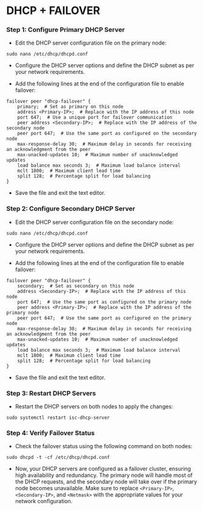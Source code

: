 # DHCP + FAILOVER

### Step 1: Configure Primary DHCP Server

- Edit the DHCP server configuration file on the primary node:

```
sudo nano /etc/dhcp/dhcpd.conf
```

- Configure the DHCP server options and define the DHCP subnet as per your network requirements.

- Add the following lines at the end of the configuration file to enable failover:

```
failover peer "dhcp-failover" {
    primary;  # Set as primary on this node
    address <Primary-IP>;  # Replace with the IP address of this node
    port 647;  # Use a unique port for failover communication
    peer address <Secondary-IP>;  # Replace with the IP address of the secondary node
    peer port 647;  # Use the same port as configured on the secondary node
    max-response-delay 30;  # Maximum delay in seconds for receiving an acknowledgment from the peer
    max-unacked-updates 10;  # Maximum number of unacknowledged updates
    load balance max seconds 3;  # Maximum load balance interval
    mclt 1800;  # Maximum client lead time
    split 128;  # Percentage split for load balancing
}
```

- Save the file and exit the text editor.

### Step 2: Configure Secondary DHCP Server

- Edit the DHCP server configuration file on the secondary node:

```
sudo nano /etc/dhcp/dhcpd.conf
```

- Configure the DHCP server options and define the DHCP subnet as per your network requirements.

- Add the following lines at the end of the configuration file to enable failover:

```
failover peer "dhcp-failover" {
    secondary;  # Set as secondary on this node
    address <Secondary-IP>;  # Replace with the IP address of this node
    port 647;  # Use the same port as configured on the primary node
    peer address <Primary-IP>;  # Replace with the IP address of the primary node
    peer port 647;  # Use the same port as configured on the primary node
    max-response-delay 30;  # Maximum delay in seconds for receiving an acknowledgment from the peer
    max-unacked-updates 10;  # Maximum number of unacknowledged updates
    load balance max seconds 3;  # Maximum load balance interval
    mclt 1800;  # Maximum client lead time
    split 128;  # Percentage split for load balancing
}
```

- Save the file and exit the text editor.

### Step 3: Restart DHCP Servers

- Restart the DHCP servers on both nodes to apply the changes:

```
sudo systemctl restart isc-dhcp-server
```

### Step 4: Verify Failover Status

- Check the failover status using the following command on both nodes:

```
sudo dhcpd -t -cf /etc/dhcp/dhcpd.conf
```

- Now, your DHCP servers are configured as a failover cluster, ensuring high availability and redundancy. The primary node will handle most of the DHCP requests, and the secondary node will take over if the primary node becomes unavailable. Make sure to replace ``<Primary-IP>``, ``<Secondary-IP>``, and ``<Netmask>`` with the appropriate values for your network configuration.